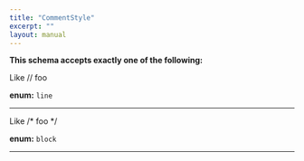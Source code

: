 ```yaml
---
title: "CommentStyle"
excerpt: ""
layout: manual
---
```







**This schema accepts exactly one of the following:**

Like // foo

**enum:** `line`








----
Like /* foo */

**enum:** `block`








----




